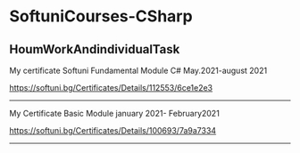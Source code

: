 # SoftuniCourses-CSharp
HoumWorkAndindividualTask
-----------------------------------------------------------------
My certificate Softuni Fundamental Module C# May.2021-august 2021

https://softuni.bg/Certificates/Details/112553/6ce1e2e3

------------------------------------------------------
My Certificate Basic Module january 2021- February2021

https://softuni.bg/Certificates/Details/100693/7a9a7334

--------------------------------------------------------------------------

